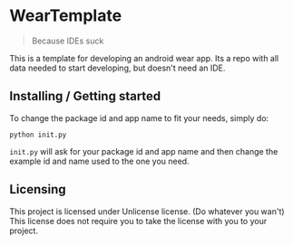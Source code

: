 # WearTemplate
> Because IDEs suck

This is a template for developing an android wear app. Its a repo with all data needed to start developing, but doesn't need an IDE.

## Installing / Getting started

To change the package id and app name to fit your needs, simply do:

```shell
python init.py
```

`init.py` will ask for your package id and app name and then change the example id and name used to the one you need.

## Licensing

This project is licensed under Unlicense license. (Do whatever you wan't) This license does not require you to take the license with you to your project.
